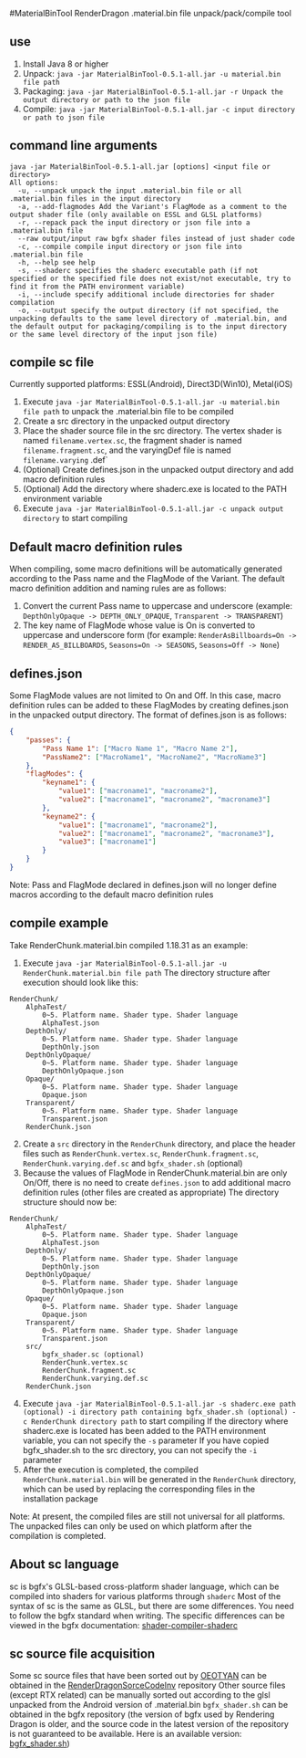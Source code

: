#MaterialBinTool
RenderDragon .material.bin file unpack/pack/compile tool

## use
1. Install Java 8 or higher
2. Unpack: `java -jar MaterialBinTool-0.5.1-all.jar -u material.bin file path`
3. Packaging: `java -jar MaterialBinTool-0.5.1-all.jar -r Unpack the output directory or path to the json file`
4. Compile: `java -jar MaterialBinTool-0.5.1-all.jar -c input directory or path to json file`

## command line arguments
````
java -jar MaterialBinTool-0.5.1-all.jar [options] <input file or directory>
All options:
  -u, --unpack unpack the input .material.bin file or all .material.bin files in the input directory
  -a, --add-flagmodes Add the Variant's FlagMode as a comment to the output shader file (only available on ESSL and GLSL platforms)
  -r, --repack pack the input directory or json file into a .material.bin file
  --raw output/input raw bgfx shader files instead of just shader code
  -c, --compile compile input directory or json file into .material.bin file
  -h, --help see help
  -s, --shaderc specifies the shaderc executable path (if not specified or the specified file does not exist/not executable, try to find it from the PATH environment variable)
  -i, --include specify additional include directories for shader compilation
  -o, --output specify the output directory (if not specified, the unpacking defaults to the same level directory of .material.bin, and the default output for packaging/compiling is to the input directory or the same level directory of the input json file)
````

## compile sc file
Currently supported platforms: ESSL(Android), Direct3D(Win10), Metal(iOS)
1. Execute `java -jar MaterialBinTool-0.5.1-all.jar -u material.bin file path` to unpack the .material.bin file to be compiled
2. Create a src directory in the unpacked output directory
3. Place the shader source file in the src directory. The vertex shader is named `filename.vertex.sc`, the fragment shader is named `filename.fragment.sc`, and the varyingDef file is named `filename.varying` .def`
4. (Optional) Create defines.json in the unpacked output directory and add macro definition rules
5. (Optional) Add the directory where shaderc.exe is located to the PATH environment variable
6. Execute `java -jar MaterialBinTool-0.5.1-all.jar -c unpack output directory` to start compiling

## Default macro definition rules
When compiling, some macro definitions will be automatically generated according to the Pass name and the FlagMode of the Variant. The default macro definition addition and naming rules are as follows:
1. Convert the current Pass name to uppercase and underscore (example: `DepthOnlyOpaque -> DEPTH_ONLY_OPAQUE`, `Transparent -> TRANSPARENT`)
2. The key name of FlagMode whose value is On is converted to uppercase and underscore form (for example: `RenderAsBillboards=On -> RENDER_AS_BILLBOARDS`, `Seasons=On -> SEASONS`, `Seasons=Off -> None`)

## defines.json
Some FlagMode values ​​are not limited to On and Off. In this case, macro definition rules can be added to these FlagModes by creating defines.json in the unpacked output directory.
The format of defines.json is as follows:
````json
{
    "passes": {
        "Pass Name 1": ["Macro Name 1", "Macro Name 2"],
        "PassName2": ["MacroName1", "MacroName2", "MacroName3"]
    },
    "flagModes": {
        "keyname1": {
            "value1": ["macroname1", "macroname2"],
            "value2": ["macroname1", "macroname2", "macroname3"]
        },
        "keyname2": {
            "value1": ["macroname1", "macroname2"],
            "value2": ["macroname1", "macroname2", "macroname3"],
            "value3": ["macroname1"]
        }
    }
}
````
Note: Pass and FlagMode declared in defines.json will no longer define macros according to the default macro definition rules

## compile example
Take RenderChunk.material.bin compiled 1.18.31 as an example:
1. Execute `java -jar MaterialBinTool-0.5.1-all.jar -u RenderChunk.material.bin file path`
The directory structure after execution should look like this:
````
RenderChunk/
    AlphaTest/
        0~5. Platform name. Shader type. Shader language
        AlphaTest.json
    DepthOnly/
        0~5. Platform name. Shader type. Shader language
        DepthOnly.json
    DepthOnlyOpaque/
        0~5. Platform name. Shader type. Shader language
        DepthOnlyOpaque.json
    Opaque/
        0~5. Platform name. Shader type. Shader language
        Opaque.json
    Transparent/
        0~5. Platform name. Shader type. Shader language
        Transparent.json
    RenderChunk.json
````
2. Create a `src` directory in the `RenderChunk` directory, and place the header files such as `RenderChunk.vertex.sc`, `RenderChunk.fragment.sc`, `RenderChunk.varying.def.sc` and `bgfx_shader.sh` (optional)
3. Because the values ​​of FlagMode in RenderChunk.material.bin are only On/Off, there is no need to create `defines.json` to add additional macro definition rules (other files are created as appropriate)
The directory structure should now be:
````
RenderChunk/
    AlphaTest/
        0~5. Platform name. Shader type. Shader language
        AlphaTest.json
    DepthOnly/
        0~5. Platform name. Shader type. Shader language
        DepthOnly.json
    DepthOnlyOpaque/
        0~5. Platform name. Shader type. Shader language
        DepthOnlyOpaque.json
    Opaque/
        0~5. Platform name. Shader type. Shader language
        Opaque.json
    Transparent/
        0~5. Platform name. Shader type. Shader language
        Transparent.json
    src/
        bgfx_shader.sc (optional)
        RenderChunk.vertex.sc
        RenderChunk.fragment.sc
        RenderChunk.varying.def.sc
    RenderChunk.json
````
4. Execute `java -jar MaterialBinTool-0.5.1-all.jar -s shaderc.exe path (optional) -i directory path containing bgfx_shader.sh (optional) -c RenderChunk directory path` to start compiling
If the directory where shaderc.exe is located has been added to the PATH environment variable, you can not specify the `-s` parameter
If you have copied bgfx_shader.sh to the src directory, you can not specify the `-i` parameter
5. After the execution is completed, the compiled `RenderChunk.material.bin` will be generated in the `RenderChunk` directory, which can be used by replacing the corresponding files in the installation package
   
Note: At present, the compiled files are still not universal for all platforms. The unpacked files can only be used on which platform after the compilation is completed.

## About sc language
sc is bgfx's GLSL-based cross-platform shader language, which can be compiled into shaders for various platforms through `shaderc`
Most of the syntax of sc is the same as GLSL, but there are some differences. You need to follow the bgfx standard when writing. The specific differences can be viewed in the bgfx documentation: [shader-compiler-shaderc](https://bkaradzic.github.io/bgfx/tools.html#shader-compiler-shaderc)

## sc source file acquisition
Some sc source files that have been sorted out by [OEOTYAN](https://github.com/OEOTYAN/) can be obtained in the [RenderDragonSorceCodeInv](https://github.com/OEOTYAN/RenderDragonSorceCodeInv) repository
Other source files (except RTX related) can be manually sorted out according to the glsl unpacked from the Android version of .material.bin
`bgfx_shader.sh` can be obtained in the bgfx repository (the version of bgfx used by Rendering Dragon is older, and the source code in the latest version of the repository is not guaranteed to be available. Here is an available version: [bgfx_shader.sh](https://github.com/bkaradzic/bgfx/blob/1ba107d156d1d28e86550df5d586ea259aec1020/src/bgfx_shader.sh))
